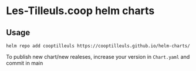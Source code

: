 # Les-Tilleuls.coop helm charts

## Usage

```
helm repo add cooptilleuls https://cooptilleuls.github.io/helm-charts/
```

To publish new chart/new realeses, increase your version in `Chart.yaml` and commit in main

